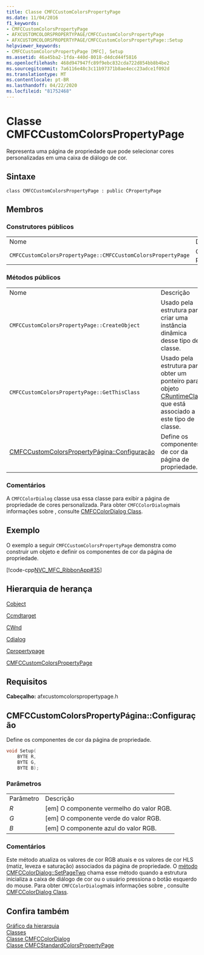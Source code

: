 ```yaml
---
title: Classe CMFCCustomColorsPropertyPage
ms.date: 11/04/2016
f1_keywords:
- CMFCCustomColorsPropertyPage
- AFXCUSTOMCOLORSPROPERTYPAGE/CMFCCustomColorsPropertyPage
- AFXCUSTOMCOLORSPROPERTYPAGE/CMFCCustomColorsPropertyPage::Setup
helpviewer_keywords:
- CMFCCustomColorsPropertyPage [MFC], Setup
ms.assetid: 46a45ba2-1fda-440d-8018-d4dcd44f5816
ms.openlocfilehash: 468d947947fc89f9ebc832cda722d854bb8b4be2
ms.sourcegitcommit: 7a6116e48c3c11b97371b8ae4ecc23adce1f092d
ms.translationtype: MT
ms.contentlocale: pt-BR
ms.lasthandoff: 04/22/2020
ms.locfileid: "81752468"
---
```

# <a name="cmfccustomcolorspropertypage-class"></a>Classe CMFCCustomColorsPropertyPage

Representa uma página de propriedade que pode selecionar cores personalizadas em uma caixa de diálogo de cor.

## <a name="syntax"></a>Sintaxe

```
class CMFCCustomColorsPropertyPage : public CPropertyPage
```

## <a name="members"></a>Membros

### <a name="public-constructors"></a>Construtores públicos

|||
|-|-|
|Nome|Descrição|
|`CMFCCustomColorsPropertyPage::CMFCCustomColorsPropertyPage`|Construtor padrão.|

### <a name="public-methods"></a>Métodos públicos

|||
|-|-|
|Nome|Descrição|
|`CMFCCustomColorsPropertyPage::CreateObject`|Usado pela estrutura para criar uma instância dinâmica desse tipo de classe.|
|`CMFCCustomColorsPropertyPage::GetThisClass`|Usado pela estrutura para obter um ponteiro para o objeto [CRuntimeClass](../../mfc/reference/cruntimeclass-structure.md) que está associado a este tipo de classe.|
|[CMFCCustomColorsPropertyPágina::Configuração](#setup)|Define os componentes de cor da página de propriedade.|

### <a name="remarks"></a>Comentários

A `CMFCColorDialog` classe usa essa classe para exibir a página de propriedade de cores personalizada. Para obter `CMFCColorDialog`mais informações sobre , consulte [CMFCColorDialog Class](../../mfc/reference/cmfccolordialog-class.md).

## <a name="example"></a>Exemplo

O exemplo a seguir `CMFCCustomColorsPropertyPage` demonstra como construir um objeto e definir os componentes de cor da página de propriedade.

[!code-cpp[NVC_MFC_RibbonApp#35](../../mfc/reference/codesnippet/cpp/cmfccustomcolorspropertypage-class_1.cpp)]

## <a name="inheritance-hierarchy"></a>Hierarquia de herança

[Cobject](../../mfc/reference/cobject-class.md)

[Ccmdtarget](../../mfc/reference/ccmdtarget-class.md)

[CWnd](../../mfc/reference/cwnd-class.md)

[Cdialog](../../mfc/reference/cdialog-class.md)

[Cpropertypage](../../mfc/reference/cpropertypage-class.md)

[CMFCCustomColorsPropertyPage](../../mfc/reference/cmfccustomcolorspropertypage-class.md)

## <a name="requirements"></a>Requisitos

**Cabeçalho:** afxcustomcolorspropertypage.h

## <a name="cmfccustomcolorspropertypagesetup"></a><a name="setup"></a>CMFCCustomColorsPropertyPágina::Configuração

Define os componentes de cor da página de propriedade.

```cpp
void Setup(
    BYTE R,
    BYTE G,
    BYTE B);
```

### <a name="parameters"></a>Parâmetros

|||
|-|-|
|Parâmetro|Descrição|
|*R*|[em] O componente vermelho do valor RGB.|
|*G*|[em] O componente verde do valor RGB.|
|*B*|[em] O componente azul do valor RGB.|

### <a name="remarks"></a>Comentários

Este método atualiza os valores de cor RGB atuais e os valores de cor HLS (matiz, leveza e saturação) associados da página de propriedade. O [método CMFCColorDialog::SetPageTwo](../../mfc/reference/cmfccolordialog-class.md#setpagetwo) chama esse método quando a estrutura inicializa a caixa de diálogo de cor ou o usuário pressiona o botão esquerdo do mouse. Para obter `CMFCColorDialog`mais informações sobre , consulte [CMFCColorDialog Class](../../mfc/reference/cmfccolordialog-class.md).

## <a name="see-also"></a>Confira também

[Gráfico da hierarquia](../../mfc/hierarchy-chart.md)<br/>
[Classes](../../mfc/reference/mfc-classes.md)<br/>
[Classe CMFCColorDialog](../../mfc/reference/cmfccolordialog-class.md)<br/>
[Classe CMFCStandardColorsPropertyPage](../../mfc/reference/cmfcstandardcolorspropertypage-class.md)
